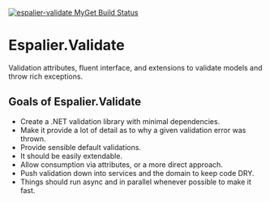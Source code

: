 [![espalier-validate MyGet Build Status](https://www.myget.org/BuildSource/Badge/espalier-validate?identifier=46603932-4c46-4d55-9ce5-b5bcb628ac47)](https://www.myget.org/)

# Espalier.Validate

Validation attributes, fluent interface, and extensions to validate models and throw rich exceptions.

## Goals of Espalier.Validate

* Create a .NET validation library with minimal dependencies.
* Make it provide a lot of detail as to why a given validation error was thrown.
* Provide sensible default validations.
* It should be easily extendable.
* Allow consumption via attributes, or a more direct approach.
* Push validation down into services and the domain to keep code DRY.
* Things should run async and in parallel whenever possible to make it fast.
